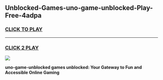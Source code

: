 
## Unblocked-Games-uno-game-unblocked-Play-Free-4adpa
<h3>
<a href="https://premium76.site?title=uno-game-unblocked&ref=20M">CLICK TO PLAY</a></h3>
<hr>

<h3>
<a href="https://premium76.site?title=uno-game-unblocked&ref=20M">CLICK 2 PLAY</a>
  
</h3>

<a href="https://premium76.site?title=uno-game-unblocked&ref=19M"><img src="https://clearcache.store/games.png"></a>


**uno-game-unblocked games unblocked: Your Gateway to Fun and Accessible Online Gaming**
